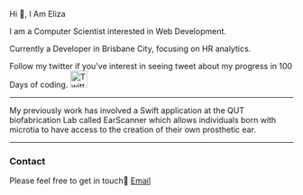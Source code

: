 Hi 👋, I Am Eliza

I am a Computer Scientist interested in Web Development.

Currently a Developer in Brisbane City, focusing on HR analytics.

Follow my twitter if you've interest in seeing tweet about my progress in 100 Days of coding.
<a href="https://twitter.com/FuryEliza" target="_blank"><img src="https://raw.githubusercontent.com/nakulbhati/nakulbhati/master/contain/tw.png" alt="Twitter" width="30"></a>


___________________________________________________________________

My previously work has involved a Swift application at the QUT biofabrication Lab called EarScanner which allows individuals born with microtia to have access to the creation of their own prosthetic ear. 

___________________________________________________________________

### Contact

Please feel free to get in touch👸 [Email](ejfury@protonmail.com)

####

